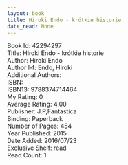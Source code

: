 ```yaml
---
layout: book
title: Hiroki Endo - krótkie historie
date_read: None
---
```


Book Id: 42294297<br />
Title: Hiroki Endo - krótkie historie<br />
Author: Hiroki Endo<br />
Author l-f: Endo, Hiroki<br />
Additional Authors: <br />
ISBN: <br />
ISBN13: 9788374714464<br />
My Rating: 0<br />
Average Rating: 4.00<br />
Publisher: J.P,Fantastica<br />
Binding: Paperback<br />
Number of Pages: 454<br />
Year Published: 2015<br />
Date Added: 2016/07/23<br />
Exclusive Shelf: read<br />
Read Count: 1<br />


